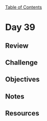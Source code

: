 
[Table of Contents](/README.md)

# Day 39

## Review

## Challenge

## Objectives

## Notes

## Resources
    